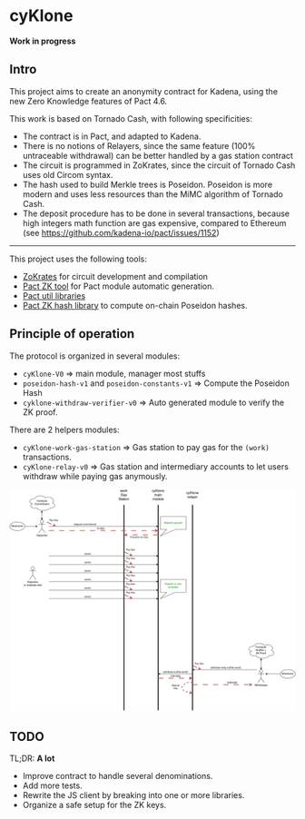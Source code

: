 # cyKlone

**Work in progress**


## Intro



This project aims to create an anonymity contract for Kadena, using the new Zero Knowledge features of Pact 4.6.

This work is based on Tornado Cash, with following specificities:

  - The contract is in Pact, and adapted to Kadena.
  - There is no notions of Relayers, since the same feature (100% untraceable withdrawal) can be better handled by a gas station contract
  - The circuit is programmed in ZoKrates, since the circuit of Tornado Cash uses old Circom syntax.
  - The hash used to build Merkle trees is Poseidon. Poseidon is more modern and uses less resources than the MiMC algorithm of Tornado Cash.
  - The deposit procedure has to be done in several transactions, because high integers math function are gas expensive, compared to Ethereum (see https://github.com/kadena-io/pact/issues/1152)

---

This project uses the following tools:
  - [ZoKrates](https://zokrates.github.io/) for circuit development and compilation
  - [Pact ZK tool](https://github.com/CryptoPascal31/pact-zk-generator) for Pact module automatic generation.
  - [Pact util libraries](https://github.com/CryptoPascal31/pact-util-lib)
  - [Pact ZK hash library](https://github.com/CryptoPascal31/pact-zk-hashes) to compute on-chain Poseidon hashes.

## Principle of operation

The protocol is organized in several modules:
   - `cyKlone-V0`  => main module, manager most stuffs
   - `poseidon-hash-v1` and `poseidon-constants-v1` => Compute the Poseidon Hash
   - `cyklone-withdraw-verifier-v0` => Auto generated module to verify the ZK proof.

There are 2 helpers modules:
   - `cyKlone-work-gas-station` => Gas station to pay gas for the `(work)` transactions.
   - `cyKlone-relay-v0` => Gas station and intermediary accounts to let users withdraw while paying gas anymously.

![image info](./doc/img/cyKlone_diagram.png)


## TODO

TL;DR: **A lot**

  - Improve contract to handle several denominations.
  - Add more tests.
  - Rewrite the JS client by breaking into one or more libraries.
  - Organize a safe setup for the ZK keys.
